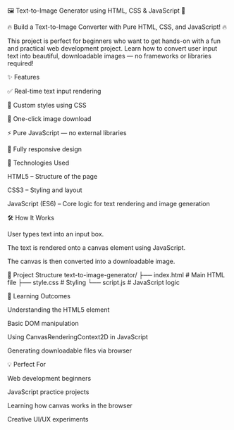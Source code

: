 🖼️ Text-to-Image Generator using HTML, CSS & JavaScript 🚀

🔥 Build a Text-to-Image Converter with Pure HTML, CSS, and JavaScript! 🔥

This project is perfect for beginners who want to get hands-on with a fun and practical web development project. Learn how to convert user input text into beautiful, downloadable images — no frameworks or libraries required!

✨ Features

✅ Real-time text input rendering

🎨 Custom styles using CSS

💾 One-click image download

⚡ Pure JavaScript — no external libraries

📱 Fully responsive design


🚀 Technologies Used

HTML5 – Structure of the page

CSS3 – Styling and layout

JavaScript (ES6) – Core logic for text rendering and image generation

🛠️ How It Works

User types text into an input box.

The text is rendered onto a canvas element using JavaScript.

The canvas is then converted into a downloadable image.

📂 Project Structure
text-to-image-generator/
├── index.html       # Main HTML file
├── style.css        # Styling
└── script.js        # JavaScript logic

🎯 Learning Outcomes

Understanding the HTML5 <canvas> element

Basic DOM manipulation

Using CanvasRenderingContext2D in JavaScript

Generating downloadable files via browser

💡 Perfect For

Web development beginners

JavaScript practice projects

Learning how canvas works in the browser

Creative UI/UX experiments
